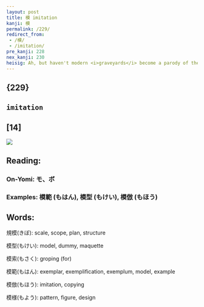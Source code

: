 ```yaml
---
layout: post
title: 模 imitation
kanji: 模
permalink: /229/
redirect_from:
 - /模/
 - /imitation/
pre_kanji: 228
nex_kanji: 230
heisig: Ah, but haven't modern <i>graveyards</i> become a parody of their ancestors! The flowers are plastic, the writing on the stones is unimaginative and cold, and the whole thing looks more like a marble orchard than a right and proper graveyard. This kanji continues with the modernization trend by picturing <b>imitation</b> <i>trees</i> in the <i>graveyard</i>. But of course, how convenient! They don't need pruning or fertilizing, their leaves don't fall, and they remain the same color all year long.
---
```


## {229}

## `imitation`

## [14]

<div class="stroke"><img src="E6A8A1.png" /></div>

## Reading:

### On-Yomi: モ、ボ

### Examples: 模範 (もはん), 模型 (もけい), 模倣 (もほう)

## Words:

規模(きぼ): scale, scope, plan, structure

模型(もけい): model, dummy, maquette

模索(もさく): groping (for)

模範(もはん): exemplar, exemplification, exemplum, model, example

模倣(もほう): imitation, copying

模様(もよう): pattern, figure, design
